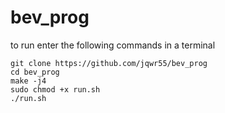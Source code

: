# bev_prog
to run enter the following commands in a terminal
```console
git clone https://github.com/jqwr55/bev_prog
cd bev_prog
make -j4
sudo chmod +x run.sh
./run.sh
```